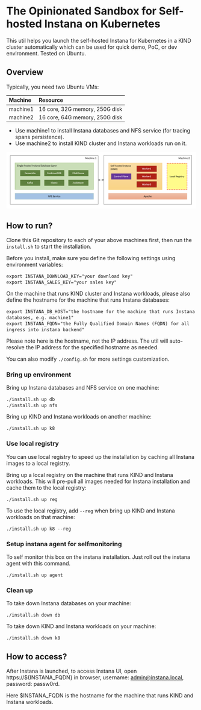 # The Opinionated Sandbox for Self-hosted Instana on Kubernetes

This util helps you launch the self-hosted Instana for Kubernetes in a KIND cluster automatically which can be used for quick demo, PoC, or dev environment. Tested on Ubuntu.

## Overview

Typically, you need two Ubuntu VMs:

| Machine  | Resource
|:---------|:--------
| machine1 | 16 core, 32G memory, 250G disk
| machine2 | 16 core, 64G memory, 250G disk

* Use machine1 to install Instana databases and NFS service (for tracing spans persistence).
* Use machine2 to install KIND cluster and Instana workloads run on it.

![w](architecture.png)

## How to run?

Clone this Git repository to each of your above machines first, then run the `install.sh` to start the installation.

Before you install, make sure you define the following settings using environment variables:

```console
export INSTANA_DOWNLOAD_KEY="your download key"
export INSTANA_SALES_KEY="your sales key"
```

On the machine that runs KIND cluster and Instana workloads, please also define the hostname for the machine that runs Instana databases:

```console
export INSTANA_DB_HOST="the hostname for the machine that runs Instana databases, e.g. machine1"
export INSTANA_FQDN="the Fully Qualified Domain Names (FQDN) for all ingress into instana backend"
```

Please note here is the hostname, not the IP address. The util will auto-resolve the IP address for the specified hostname as needed.

You can also modify `./config.sh` for more settings customization.

### Bring up environment

Bring up Instana databases and NFS service on one machine:

```console
./install.sh up db
./install.sh up nfs
```

Bring up KIND and Instana workloads on another machine:

```console
./install.sh up k8
```

### Use local registry

You can use local registry to speed up the installation by caching all Instana images to a local registry.

Bring up a local registry on the machine that runs KIND and Instana workloads. This will pre-pull all images needed for Instana installation and cache them to the local registry:

```console
./install.sh up reg
```

To use the local registry, add `--reg` when bring up KIND and Instana workloads on that machine:

```console
./install.sh up k8 --reg
```

### Setup instana agent for selfmonitoring

To self monitor this box on the instana installation. Just roll out the instana agent with this command.
```console
./install.sh up agent
```

### Clean up

To take down Instana databases on your machine:

```console
./install.sh down db
```

To take down KIND and Instana workloads on your machine:

```console
./install.sh down k8
```

## How to access?

After Instana is launched, to access Instana UI, open https://${INSTANA_FQDN} in browser, username: admin@instana.local, password: passw0rd.

Here $INSTANA_FQDN is the hostname for the machine that runs KIND and Instana workloads.
